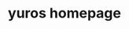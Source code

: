 ---
title: "yuros homepage"
module:
blocks:
    - model: 
        name: globe
        type: general
        pool: hero
      render:
        width: "wrap" 
        shift: "critical"
      datum:
        head: "Evolution Has Began"
        lead: "Humanity from the Sand to Biner Era"
    - model: 
        name: main
        type: default
        pool: story
      render:
        width: "wrap" 
        shift: "deffer"
      datum: 
        head: "Stories Arround"
        lead: "Tell Stories, Share Ideas"
---